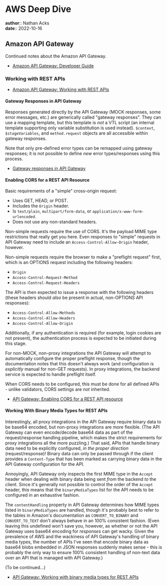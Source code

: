 # AWS Deep Dive

**author**:: Nathan Acks  
**date**:: 2022-10-16

## Amazon API Gateway

Continued notes about the Amazon API Gateway.

* [Amazon API Gateway: Developer Guide](https://docs.aws.amazon.com/apigateway/latest/developerguide/welcome.html)

### Working with REST APIs

* [Amazon API Gateway: Working with REST APIs](https://docs.aws.amazon.com/apigateway/latest/developerguide/apigateway-rest-api.html)

#### Gateway Responses in API Gateway

Responses generated directly by the API Gateway (MOCK responses, some error messages, etc.) are generically called "gateway responses". They can use a mapping template, but this template is *not* a VTL script (an internal template supporting only variable substitution is used instead). `$context`, `$stageVariables`, and `method.request` objects are all accessible within gateway responses.

Note that only pre-defined error types can be remapped using gateway responses; it is not possible to define *new* error types/responses using this process.

* [Gateway responses in API Gateway](https://docs.aws.amazon.com/apigateway/latest/developerguide/api-gateway-gatewayResponse-definition.html)

#### Enabling CORS for a REST API Resource

Basic requirements of a "simple" cross-origin request:

* Uses GET, HEAD, or POST.
* Includes the `Origin` header.
* Is `text/plain`, `multipart/form-data`, or `application/x-www-form-urlencoded`.
* Does not use any non-standard headers.

Non-simple requests require the use of CORS. It's the payload MIME type restrictions that really get you here. Even responses to "simple" requests in API Gateway need to include an `Access-Control-Allow-Origin` header, however.

Non-simple requests require the browser to make a "preflight request" first, which is an OPTIONS request including the following headers:

* `Origin`
* `Access-Control-Request-Method`
* `Access-Control-Request-Headers`

The API is then expected to issue a response with the following headers (these headers should *also* be present in actual, non-OPTIONS API responses):

* `Access-Control-Allow-Methods`
* `Access-Control-Allow-Headers`
* `Access-Control-Allow-Origin`

Additionally, if any authentication is required (for example, login cookies are not present), the authentication process is expected to be initiated during this stage.

For non-MOCK, non-proxy integrations the API Gateway will attempt to automatically configure the proper preflight response, though the documentation notes that this doesn't always work (and configuration is *explicitly* manual for non-GET requests). In proxy integrations, the backend service is expected to handle preflight itself.

When CORS needs to be configured, this must be done for all defined APIs - unlike validators, CORS settings are *not* inherited.

* [API Gateway: Enabling CORS for a REST API resource](https://docs.aws.amazon.com/apigateway/latest/developerguide/how-to-cors.html)

#### Working With Binary Media Types for REST APIs

Interestingly, all proxy integrations in the API Gateway require binary data to be base64 encoded, but non-proxy integrations are more flexible. (The API Gateway can even encode/decode base64 data as part of the request/response handling pipeline, which makes the strict requirements for proxy integrations all the more puzzling.) That said, APIs that handle binary data need to be explicitly configured, *in the proper direction* (request/response)! Binary data can only be passed through if the client provides a `Content-Type` that has been marked as carrying binary data in the API Gateway configuration for the API.

Annoyingly, API Gateway only inspects the first MIME type in the `Accept` header when dealing with binary data being sent *from* the backend *to* the client. Since it's generally not possible to control the order of the `Accept` header, this means that the `binaryMediaTypes` list for the API needs to be configured in an exhaustive fashion.

The `contentHandling` property in API Gateway determines how MIME types listed in `binaryMediaTypes` are handled, though it's probably best to refer to the tables in Amazon's documentation as `CONVERT_TO_BINARY` and `CONVERT_TO_TEXT` don't always behave in an 100% consistent fashion. (Even leaving this undefined won't save you, however, as whether or not the API Gateway uses base64 encoding for *responses* can get wacky. Given the prevalence of AWS and the wackiness of API Gateway's handling of binary media types, the number of APIs I've seen that encode binary data as base64 blobs embedded in JSON responses suddenly makes sense - this is probably the only way to ensure 100% consistent handling of non-text data over an API that is managed with API Gateway.)

(To be continued...)

* [API Gateway: Working with binary media types for REST APIs](https://docs.aws.amazon.com/apigateway/latest/developerguide/api-gateway-payload-encodings.html)
